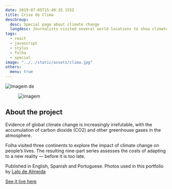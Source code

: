 ```yaml
---
date: 2019-07-05T15:49:35.155Z
title: Crise do Clima
descGroup:
  desc: Special page about climate change
  longdesc: Journalists visited several world locations to show climate change impact through human stories
tags:
  - react
  - javascript
  - stylus
  - folha
  - special
image: "../../static/assets/clima.jpg"
others:
  menu: true
---
```

![Imagem de](/assets/clima.jpg)

<figure class="small">

![imagem](https://images.unsplash.com/photo-1565095221488-c61973ab49d4?ixlib=rb-1.2.1&ixid=eyJhcHBfaWQiOjEyMDd9&auto=format&fit=crop&w=634&q=80)

</figure>

## About the project

Evidence of global climate change is increasingly irrefutable, with the accumulation of carbon dioxide (CO2) and other greenhouse gases in the atmosphere.

Folha visited three continents to explore the impact of climate change on people’s lives. The resulting nine-part series assesses the costs of adapting to a new reality — before it is too late.

Published in English, Spanish and Portuguese. Photos used in this portfolio by [Lalo de Almeida](http://lalodealmeida.com.br/site_pt/)

[See it live here](http://arte.folha.uol.com.br/ciencia/2018/climate-crisis/introduction/)